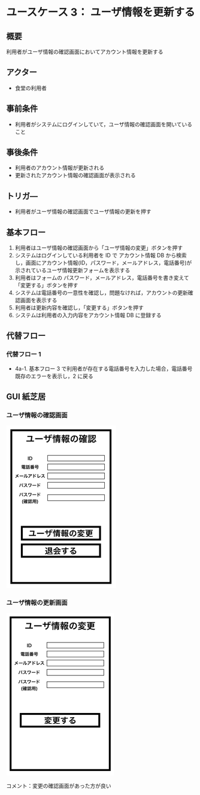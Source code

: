 # ユースケース 3： ユーザ情報を更新する

## 概要

利用者がユーザ情報の確認画面においてアカウント情報を更新する

## アクター

- 食堂の利用者

## 事前条件

- 利用者がシステムにログインしていて，ユーザ情報の確認画面を開いていること

## 事後条件

- 利用者のアカウント情報が更新される
- 更新されたアカウント情報の確認画面が表示される

## トリガ―

- 利用者がユーザ情報の確認画面でユーザ情報の更新を押す

## 基本フロー

1. 利用者はユーザ情報の確認画面から「ユーザ情報の変更」ボタンを押す
2. システムはログインしている利用者を ID で アカウント情報 DB から検索し，画面にアカウント情報(ID，パスワード，メールアドレス，電話番号)が示されているユーザ情報更新フォームを表示する
3. 利用者はフォームの パスワード，メールアドレス，電話番号を書き変えて「変更する」ボタンを押す
4. システムは電話番号の一意性を確認し，問題なければ，アカウントの更新確認画面を表示する
5. 利用者は更新内容を確認し，「変更する」ボタンを押す
6. システムは利用者の入力内容をアカウント情報 DB に登録する

## 代替フロー

### 代替フロー 1

- 4a-1. 基本フロー 3 で利用者が存在する電話番号を入力した場合，電話番号既存のエラーを表示し，2 に戻る

## GUI 紙芝居

### ユーザ情報の確認画面

<img src="./img/ConfirmRegistration.png">

### ユーザ情報の更新画面

<img src="./img/ChangeRegistration.png">

コメント：変更の確認画面があった方が良い
